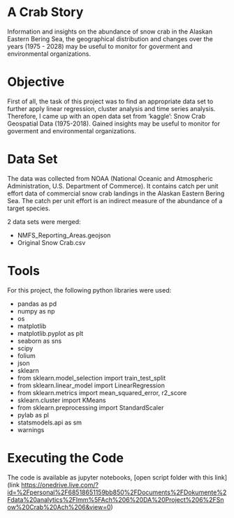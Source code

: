 # A Crab Story

Information and insights on the abundance of snow crab in the Alaskan Eastern Bering Sea, the geographical distribution
and changes over the years (1975 - 2028) may be useful to monitor for goverment and environmental organizations.

# Objective

First of all, the task of this project was to find an appropriate data set to further apply linear regression, cluster analysis and time series analysis.
Therefore, I came up with an open data set from ‘kaggle’: Snow Crab Geospatial Data (1975-2018).
Gained insights may be useful to monitor for goverment and environmental organizations.

# Data Set

The data was collected from NOAA (National Oceanic and Atmospheric Administration, U.S. Department of Commerce).
It contains catch per unit effort data of commercial snow crab landings in the Alaskan Eastern Bering Sea.
The catch per unit effort is an indirect measure of the abundance of a target species.

2 data sets were merged:

- NMFS_Reporting_Areas.geojson
- Original Snow Crab.csv

# Tools

For this project, the following python libraries were used:

- pandas as pd
- numpy as np
- os
- matplotlib
- matplotlib.pyplot as plt
- seaborn as sns
- scipy
- folium
- json
- sklearn
- from sklearn.model_selection import train_test_split 
- from sklearn.linear_model import LinearRegression
- from sklearn.metrics import mean_squared_error, r2_score
- sklearn.cluster import KMeans
- from sklearn.preprocessing import StandardScaler
- pylab as pl
- statsmodels.api as sm
- warnings

# Executing the Code

The code is available as jupyter notebooks, [open script folder with this link](link https://onedrive.live.com/?id=%2Fpersonal%2F68518651159bb850%2FDocuments%2FDokumente%2Fdata%20analytics%2FImm%5FAch%206%20DA%20Project%206%2FSnow%20Crab%20Ach%206&view=0)
